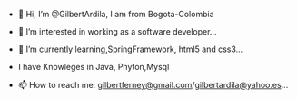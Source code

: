 - 👋 Hi, I’m @GilbertArdila, I am from Bogota-Colombia
- 👀 I’m interested in working as a software developer...
- 🌱 I’m currently learning,SpringFramework, html5 and css3...
- I have Knowleges in Java, Phyton,Mysql

- 📫 How to reach me: gilbertferney@gmail.com/gilbertardila@yahoo.es...

<!---
GilbertArdila/GilbertArdila is a ✨ special ✨ repository because its `README.md` (this file) appears on your GitHub profile.
You can click the Preview link to take a look at your changes.
--->
